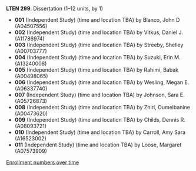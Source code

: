 **LTEN 299**: Dissertation (1–12 units, by 1)

- **001** (Independent Study) (time and location TBA) by Blanco, John D (A04507556)
- **002** (Independent Study) (time and location TBA) by Vitkus, Daniel J. (A11786974)
- **003** (Independent Study) (time and location TBA) by Streeby, Shelley (A00703777)
- **004** (Independent Study) (time and location TBA) by Suzuki, Erin M. (A13240008)
- **005** (Independent Study) (time and location TBA) by Rahimi, Babak (A00498065)
- **006** (Independent Study) (time and location TBA) by Wesling, Megan E. (A06337740)
- **007** (Independent Study) (time and location TBA) by Johnson, Sara E. (A05726873)
- **008** (Independent Study) (time and location TBA) by Zhiri, Oumelbanine (A00473620)
- **009** (Independent Study) (time and location TBA) by Childs, Dennis R. (A08093721)
- **010** (Independent Study) (time and location TBA) by Carroll, Amy Sara (A16523002)
- **011** (Independent Study) (time and location TBA) by Loose, Margaret (A07573909)

[Enrollment numbers over time](./LTEN299.tsv)

